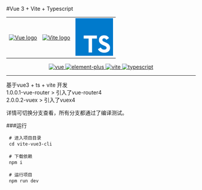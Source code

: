 #Vue 3 + Vite + Typescript  
<table>
  <tbody align="center">
    <tr>
    <td valign="middle">
            <a href="https://vuejs.org" target="_blank" rel="noopener noreferrer">
               <img width="100" src="https://vuejs.org/images/logo.png" alt="Vue logo">
             </a>  
          </td>
      <td align="center" valign="middle">
        <a href="https://vitejs.dev" target="_blank" rel="noopener noreferrer">
           <img width="100" src="https://vitejs.dev/logo.svg" alt="Vite logo">
         </a>
      </td>
      <td align="center" valign="middle">
        <a href="https://www.tslang.cn/" target="_blank" rel="noopener noreferrer">
           <img width="100" src="https://raw.githubusercontent.com/github/explore/80688e429a7d4ef2fca1e82350fe8e3517d3494d/topics/typescript/typescript.png" alt="Ts logo">
         </a>
      </td>
    </tr>
  </tbody>
</table>


<p align="center">
    <a href="https://github.com/vuejs/vue-next">
        <img src="https://img.shields.io/badge/vue3-3.0.5-brightgreen.svg" alt="vue">
    </a>
    <a href="https://github.com/element-plus/element-plus">
        <img src="https://img.shields.io/badge/elementPlus-1.0.2beta.36-brightgreen.svg" alt="element-plus">
    </a>
    <a href="https://github.com/vitejs/vite">
        <img src="https://img.shields.io/badge/vite-2.1.5-brightgreen.svg" alt="vite">
    </a>
    <a href="https://github.com/microsoft/TypeScript">
        <img src="https://img.shields.io/badge/typescript-4.1.3-brightgreen.svg" alt="typescript">
    </a>
</p>

***

基于vue3 + ts + vite  开发  
1.0.0.1-vue-router >  引入了vue-router4  
2.0.0.2-vuex > 引入了vuex4

详情可切换分支查看，所有分支都通过了编译测试。

###运行

```
 # 进入项目目录
 cd vite-vue3-cli 
 
 # 下载依赖
 npm i

 # 运行项目
 npm run dev
```
